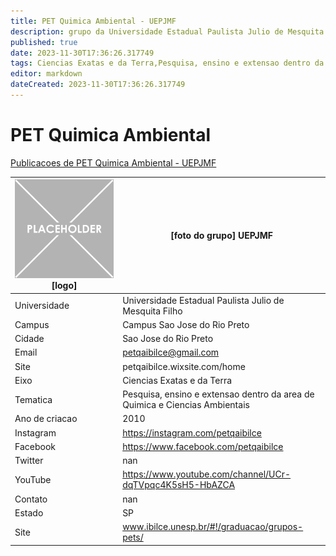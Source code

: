 ```yaml
---
title: PET Quimica Ambiental - UEPJMF
description: grupo da Universidade Estadual Paulista Julio de Mesquita Filho
published: true
date: 2023-11-30T17:36:26.317749
tags: Ciencias Exatas e da Terra,Pesquisa, ensino e extensao dentro da area de Quimica e Ciencias Ambientais
editor: markdown
dateCreated: 2023-11-30T17:36:26.317749
---
```


# PET Quimica Ambiental

[Publicacoes de PET Quimica Ambiental - UEPJMF](/atividade/21PETQuimicaAmbientalUEPJMF/feed.md)

| ![placeholder.png](/placeholder.png) [logo] | [foto do grupo] UEPJMF         |
| ------------------------------------------- | ------------------------------------------------- |
| Universidade                                | Universidade Estadual Paulista Julio de Mesquita Filho      |
| Campus                                      | Campus Sao Jose do Rio Preto            |
| Cidade                                      | Sao Jose do Rio Preto             |
| Email                                       | petqaibilce@gmail.com             |
| Site                                        | petqaibilce.wixsite.com/home              |
| Eixo                                        | Ciencias Exatas e da Terra              |
| Tematica                                    | Pesquisa, ensino e extensao dentro da area de Quimica e Ciencias Ambientais          |
| Ano de criacao                              | 2010        |
| Instagram                                   | https://instagram.com/petqaibilce         |
| Facebook                                    | https://www.facebook.com/petqaibilce          |
| Twitter                                     | nan           |
| YouTube                                     | https://www.youtube.com/channel/UCr-dqTVpqc4K5sH5-HbAZCA           |
| Contato                                     | nan         |
| Estado                                      |  SP            |
| Site                                        | www.ibilce.unesp.br/#!/graduacao/grupos-pets/ |
